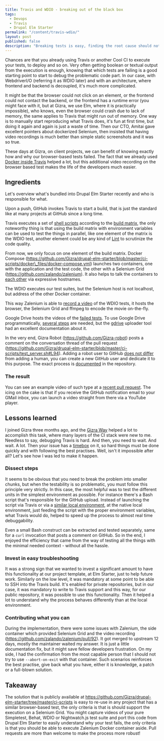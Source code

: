 ```yaml
---
title: Travis and WDIO - breaking out of the black box
tags:
  - Devops
  - Travis
  - Drupal Elm Starter
permalink: "/content/travis-wdio/"
layout: post
published: false
description: "Breaking tests is easy, finding the root cause should not be."
---
```


Chances are that you already using Travis or another Cool CI to execute your tests, to deploy and so on. Very often getting boolean or textual output from the execution is enough, knowing that which tests are failing is a good starting point to start to debug the problematic code part. In our case, with WebdriverI/O (referring it as WDIO later) and with an architecture, where frontend and backend is decoupled, it's much more complicated.

It might be that the browser could not click on an element, or the frontend could not contact the backend, or the frontend has a runtime error (you might face with it, but at Gizra, we use Elm, where it is practically impossible), who knows, even the browser could crash due to lack of memory, the same applies to Travis that might run out of memory. One way is to manually start reproducing what Travis does, it's fun at first time, but doing it again and again is just a waste of time. Then our CTO, Amitai gave excellent pointers about dockerized Selenium, then insisted that having video recordings is much better than simple static screenshots and it was so true.

These days at Gizra, on client projects, we can benefit of knowing exactly how and why our browser-based tests failed. The fact that we already used [Docker inside Travis](http://www.gizra.com/content/docker-travis-ci/) helped a lot, but this additional video recording on the browser based test makes the life of the developers much easier.

## Ingredients

Let's overview what's bundled into Drupal Elm Starter recently and who is responsible for what.

Upon a push, GitHub invokes Travis to start a build, that is just the standard like at many projects at GitHub since a long time.

Travis executes a set of [shell scripts](https://github.com/Gizra/drupal-elm-starter/blob/master/.travis.yml#L9) according to the [build matrix](https://docs.travis-ci.com/user/customizing-the-build#Build-Matrix), the only noteworthy thing is that using the build matrix with environment variables can be used to test the things in parallel, like one element of the matrix is the WDIO test, another element could be any kind of [Lint](https://en.wikipedia.org/wiki/Lint_(software)) to scrutinize the code quality.

From now, we only focus on one element of the build matrix. Docker Compose (https://github.com/Gizra/drupal-elm-starter/blob/master/ci-scripts/docker\_files/docker-compose.yml) launches two containers, one with the application and the test code, the other with a Selenium Grid (https://github.com/zalando/zalenium). It also helps to talk the containers to [each other](https://docs.docker.com/compose/networking/) via expressive hostnames.

The WDIO executes our test suites, but the Selenium host is not localhost, but address of the other Docker container.

This way Zalenium is able to [record a video](https://github.com/zalando/zalenium#using-it) of the WDIO tests, it hosts the browser, the Selenium Grid and ffmpeg to encode the movie on-the-fly.

Google Drive hosts the videos of the [failed tests](https://github.com/Gizra/drupal-elm-starter/blob/master/ci-scripts/test_server.sh#L77). To use Google Drive programmatically, [several steps](https://github.com/Gizra/drupal-elm-starter/blob/master/server/README.md#google-drive-integration) are needed, but the [gdrive](https://github.com/prasmussen/gdrive) uploader tool had an excellent documentation about it.

In the very end, Gizra Robot (https://github.com/Gizra-robot) posts a comment on the conversation thread of the pull request (https://github.com/Gizra/drupal-elm-starter/blob/master/ci-scripts/test_server.sh#L94). Adding a robot user to GitHub [does not differ](https://help.github.com/articles/differences-between-user-and-organization-accounts/) from adding a human, you can create a new GitHub user and dedicate it to this purpose. The exact process is [documented](https://github.com/Gizra/drupal-elm-starter/blob/master/server/README.md#github-integration) in the repository.

### The result
You can see an example video of such type at a [recent pull request](https://github.com/Gizra/drupal-elm-starter/pull/93#issuecomment-298260575). The icing on the cake is that if you receive the GitHub notification email to your GMail inbox, you can launch a video straight from there via a YouTube player.


## Lessons learned

I joined Gizra three months ago, and the [Gizra Way](https://www.thegizraway.com/) helped a lot to accomplish this task, where many layers of the CI stack were new to me. Needless to say, debugging Travis is hard. And then, you need to wait. And wait. A lot. Then your issue has a [timebox](https://github.com/Gizra/drupal-elm-starter/issues/83) on it, so hard things must be done quickly and with following the best practises. Well, isn't it impossible after all?
Let's see how I was led to make it happen.

### Dissect steps
It seems to be obvious that you need to break the problem into smaller chunks, but when the testability is so problematic, you must follow this principle very strictly. In this case, the most helpful was to test the different units in the simplest environment as possible. For instance there's a Bash script that's responsible for the GitHub upload. Instead of launching the script via Travis or via a [similar local environment](https://docs.travis-ci.com/user/common-build-problems/#Running-a-Container-Based-Docker-Image-Locally), at the native local environment, just feeding the script with the proper environment variables, what Travis would do, helped to speed up the process to almost real time debuggability.

Even a small Bash construct can be extracted and tested separately, same for a `curl` invocation that posts a comment on GitHub. So in the end, I enjoyed the efficiency that came from the way of testing all the things with the minimal needed context - without all the hassle.

### Invest in easy troubleshooting
It was a strong sign that we wanted to invest a significant amount to have this functionality at our project template, at Elm Starter, just to help future work. Similarly on the low level, it was mandatory at some point to be able to SSH into the Travis build. It's enabled for private repositories, but in our case, it was mandatory to write to Travis support and this way, for our public repository, it was possible to use this functionality. Then it helped a lot to understand why the process behaves differently than at the local environment.

### Contributing what you can
During the implementation, there were some issues with Zalenium, the side container which provided Selenium Grid and the video recording (https://github.com/zalando/zalenium/pull/92). It got merged to upstream 12 days, mostly the maintainer waited my answer. It is just a little documentation fix, but it might save fellow developers frustration. On my side, I had the confirmation from the most capable person that I should not try to use ```--abort-on-exit``` with that container. Such scenarios reinforces the best practise, give back what you have, either it is knowledge, a patch or a full-blown solution.

## Takeaway

The solution that is publicly available at <https://github.com/Gizra/drupal-elm-starter/tree/master/ci-scripts> is easy to re-use in any project that has a similar browser-based test, the only criteria is that is should support the execution on a Selenium Grid. You might capture videos of your pure Simpletest, Behat, WDIO or Nightwatch.js test suite and port this code from Drupal Elm Starter to easily understand why your test fails, the only criteria is that you should be able to execute Zalenium Docker container aside. Pull requests are more than welcome to make the process more robust!
